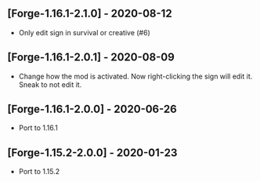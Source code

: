 ## [Forge-1.16.1-2.1.0] - 2020-08-12
* Only edit sign in survival or creative (#6)

## [Forge-1.16.1-2.0.1] - 2020-08-09
- Change how the mod is activated. Now right-clicking the sign will edit it. Sneak to not edit it.

## [Forge-1.16.1-2.0.0] - 2020-06-26
- Port to 1.16.1

## [Forge-1.15.2-2.0.0] - 2020-01-23
- Port to 1.15.2
